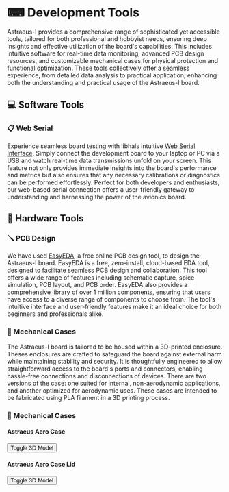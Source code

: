 # ⌨ Development Tools

Astraeus-I provides a comprehensive range of sophisticated yet accessible tools, tailored for both professional and hobbyist needs, ensuring deep insights and effective utilization of the board's capabilities. This includes intuitive software for real-time data monitoring, advanced PCB design resources, and customizable mechanical cases for physical protection and functional optimization. These tools collectively offer a seamless experience, from detailed data analysis to practical application, enhancing both the understanding and practical usage of the Astraeus-I board.

## 💻 Software Tools

### 📋 Web Serial

Experience seamless board testing with libhals intuitive <a href="https://libhal.github.io/web-serial/" target="_blank">Web Serial Interface</a>. Simply connect the development board to your laptop or PC via a USB and watch real-time data transmissions unfold on your screen. This feature not only provides immediate insights into the board's performance and metrics but also ensures that any necessary calibrations or diagnostics can be performed effortlessly. Perfect for both developers and enthusiasts, our web-based serial connection offers a user-friendly gateway to understanding and harnessing the power of the avionics board.

## 🔧 Hardware Tools

### 🪛 PCB Design

We have used <a href="https://easyeda.com/" target="_blank">EasyEDA</a>, a free online PCB design tool, to design the Astraeus-I board. EasyEDA is a free, zero-install, cloud-based EDA tool, designed to facilitate seamless PCB design and collaboration. This tool offers a wide range of features including schematic capture, spice simulation, PCB layout, and PCB order. EasyEDA also provides a comprehensive library of over 1 million components, ensuring that users have access to a diverse range of components to choose from. The tool's intuitive interface and user-friendly features make it an ideal choice for both beginners and professionals alike.

### 🏰 Mechanical Cases

The Astraeus-I board is tailored to be housed within a 3D-printed enclosure. Theses enclosures are crafted to safeguard the board against external harm while maintaining stability and security. It is thoughtfully engineered to allow straightforward access to the board's ports and connectors, enabling hassle-free connections and disconnections of devices. There are two versions of the case: one suited for internal, non-aerodynamic applications, and another optimized for aerodynamic uses. These cases are intended to be fabricated using PLA filament in a 3D printing process.

### 🏰 Mechanical Cases

#### Astraeus Aero Case
<button id="toggle-model-top" class="underline-button">Toggle 3D Model</button>
<div id="astra_ground_top" style="width: 600px; height: 400px; display: none;"></div>

#### Astraeus Aero Case Lid
<button id="toggle-model-bottom" class="underline-button">Toggle 3D Model</button>
<div id="astra_ground_bottom" style="width: 600px; height: 400px; display: none;"></div>

<!-- Include Three.js and other necessary scripts -->
<script src="https://cdn.jsdelivr.net/npm/three@0.140.0/build/three.min.js"></script>
<script src="https://cdn.jsdelivr.net/npm/three@0.140.0/examples/js/loaders/STLLoader.js"></script>
<script src="https://cdn.jsdelivr.net/npm/three@0.140.0/examples/js/controls/OrbitControls.js"></script>



<script>
    let viewers = [];

    function getAssetPath(fileName) {
        const isLocal = window.location.hostname === 'localhost' || window.location.hostname === '127.0.0.1';
        return isLocal ? '../../assets/${fileName}' : 'https://raw.githubusercontent.com/Astraeus-I/Astraeus-I.github.io/main/docs/assets/${fileName}';
    }

    function setupSTLViewer(containerId, stlFileName) {
        let camera, scene, renderer, controls;
        const container = document.getElementById(containerId);

        initSTLViewer();
        window.addEventListener('resize', () => onWindowResize(containerId), false);

        function initSTLViewer() {
            scene = new THREE.Scene();
            scene.background = new THREE.Color(0xFFFFFF);

            camera = new THREE.PerspectiveCamera(75, container.offsetWidth / container.offsetHeight, 0.1, 1000);
            camera.position.set(10, 10, 15);

            renderer = new THREE.WebGLRenderer({ antialias: true });
            renderer.setSize(container.offsetWidth, container.offsetHeight);
            container.appendChild(renderer.domElement);

            controls = new THREE.OrbitControls(camera, renderer.domElement);
            controls.minDistance = 5;
            controls.maxDistance = 50;

            const loader = new THREE.STLLoader();
            loader.load(getAssetPath(stlFileName), function (geometry) {
                const material = new THREE.MeshPhongMaterial({ color: 0x555555, specular: 0x111111, shininess: 200 });
                const mesh = new THREE.Mesh(geometry, material);

                mesh.scale.set(0.1, 0.1, 0.1);
                scene.add(mesh);

                camera.lookAt(mesh.position);
                controls.target.set(0, 0, 0);

                animate();
            });

            addLights();
        }

        function animate() {
            requestAnimationFrame(animate);
            controls.update();
            renderer.render(scene, camera);
        }

        function addLights() {
            const ambientLight = new THREE.AmbientLight(0x404040);
            scene.add(ambientLight);
            const directionalLight = new THREE.DirectionalLight(0xffffff, 0.5);
            directionalLight.position.set(1, 1, 1);
            scene.add(directionalLight);
        }

        viewers.push({ container, camera, renderer, scene });
    }

    function onWindowResize(containerId) {
        const viewer = viewers.find(v => v.container.id === containerId);
        if (viewer) {
            viewer.camera.aspect = viewer.container.offsetWidth / viewer.container.offsetHeight;
            viewer.camera.updateProjectionMatrix();
            viewer.renderer.setSize(viewer.container.offsetWidth, viewer.container.offsetHeight);
        }
    }

    document.getElementById('toggle-model-top').addEventListener('click', function() {
        toggleVisibility('astra_ground_top');
    });

    document.getElementById('toggle-model-bottom').addEventListener('click', function() {
        toggleVisibility('astra_ground_bottom');
    });

    function toggleVisibility(containerId) {
        const container = document.getElementById(containerId);
        const isVisible = container.style.display !== 'none';
        container.style.display = isVisible ? 'none' : 'block';

        if (!isVisible) {
            onWindowResize(containerId);
        }
    }

    // Initialize viewers for each STL file
    setupSTLViewer('astra_ground_top', 'AstraeusGroundCasingTop.STL');
    setupSTLViewer('astra_ground_bottom', 'AstraeusGroundCasingBottom.STL');

</script>
